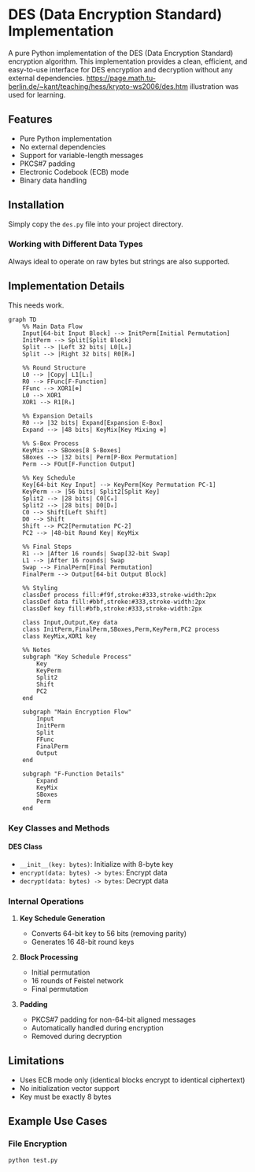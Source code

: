 # DES (Data Encryption Standard) Implementation

A pure Python implementation of the DES (Data Encryption Standard) encryption algorithm. This implementation provides a clean, efficient, and easy-to-use interface for DES encryption and decryption without any external dependencies. https://page.math.tu-berlin.de/~kant/teaching/hess/krypto-ws2006/des.htm illustration was used for learning. 

## Features

- Pure Python implementation
- No external dependencies
- Support for variable-length messages
- PKCS#7 padding
- Electronic Codebook (ECB) mode
- Binary data handling

## Installation

Simply copy the `des.py` file into your project directory.



### Working with Different Data Types

Always ideal to operate on raw bytes but strings are also supported. 

## Implementation Details
This needs work.
```mermaid
graph TD
    %% Main Data Flow
    Input[64-bit Input Block] --> InitPerm[Initial Permutation]
    InitPerm --> Split[Split Block]
    Split --> |Left 32 bits| L0[L₀]
    Split --> |Right 32 bits| R0[R₀]
    
    %% Round Structure
    L0 --> |Copy| L1[L₁]
    R0 --> FFunc[F-Function]
    FFunc --> XOR1[⊕]
    L0 --> XOR1
    XOR1 --> R1[R₁]
    
    %% Expansion Details
    R0 --> |32 bits| Expand[Expansion E-Box]
    Expand --> |48 bits| KeyMix[Key Mixing ⊕]
    
    %% S-Box Process
    KeyMix --> SBoxes[8 S-Boxes]
    SBoxes --> |32 bits| Perm[P-Box Permutation]
    Perm --> FOut[F-Function Output]
    
    %% Key Schedule
    Key[64-bit Key Input] --> KeyPerm[Key Permutation PC-1]
    KeyPerm --> |56 bits| Split2[Split Key]
    Split2 --> |28 bits| C0[C₀]
    Split2 --> |28 bits| D0[D₀]
    C0 --> Shift[Left Shift]
    D0 --> Shift
    Shift --> PC2[Permutation PC-2]
    PC2 --> |48-bit Round Key| KeyMix
    
    %% Final Steps
    R1 --> |After 16 rounds| Swap[32-bit Swap]
    L1 --> |After 16 rounds| Swap
    Swap --> FinalPerm[Final Permutation]
    FinalPerm --> Output[64-bit Output Block]
    
    %% Styling
    classDef process fill:#f9f,stroke:#333,stroke-width:2px
    classDef data fill:#bbf,stroke:#333,stroke-width:2px
    classDef key fill:#bfb,stroke:#333,stroke-width:2px
    
    class Input,Output,Key data
    class InitPerm,FinalPerm,SBoxes,Perm,KeyPerm,PC2 process
    class KeyMix,XOR1 key
    
    %% Notes
    subgraph "Key Schedule Process"
        Key
        KeyPerm
        Split2
        Shift
        PC2
    end
    
    subgraph "Main Encryption Flow"
        Input
        InitPerm
        Split
        FFunc
        FinalPerm
        Output
    end
    
    subgraph "F-Function Details"
        Expand
        KeyMix
        SBoxes
        Perm
    end
```

### Key Classes and Methods

#### DES Class

- `__init__(key: bytes)`: Initialize with 8-byte key
- `encrypt(data: bytes) -> bytes`: Encrypt data
- `decrypt(data: bytes) -> bytes`: Decrypt data

### Internal Operations

1. **Key Schedule Generation**
   - Converts 64-bit key to 56 bits (removing parity)
   - Generates 16 48-bit round keys

2. **Block Processing**
   - Initial permutation
   - 16 rounds of Feistel network
   - Final permutation

3. **Padding**
   - PKCS#7 padding for non-64-bit aligned messages
   - Automatically handled during encryption
   - Removed during decryption

## Limitations

- Uses ECB mode only (identical blocks encrypt to identical ciphertext)
- No initialization vector support
- Key must be exactly 8 bytes


## Example Use Cases

### File Encryption

```python
python test.py
```



